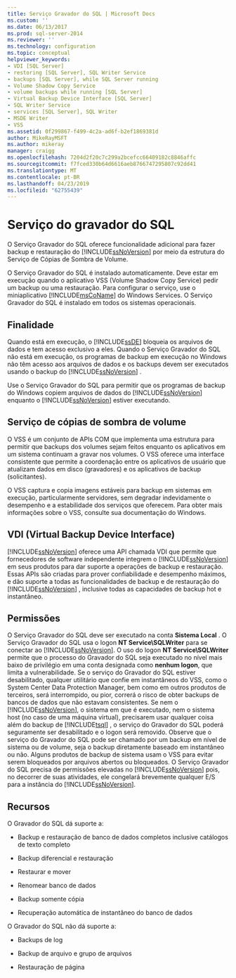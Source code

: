 ```yaml
---
title: Serviço Gravador do SQL | Microsoft Docs
ms.custom: ''
ms.date: 06/13/2017
ms.prod: sql-server-2014
ms.reviewer: ''
ms.technology: configuration
ms.topic: conceptual
helpviewer_keywords:
- VDI [SQL Server]
- restoring [SQL Server], SQL Writer Service
- backups [SQL Server], while SQL Server running
- Volume Shadow Copy Service
- volume backups while running [SQL Server]
- Virtual Backup Device Interface [SQL Server]
- SQL Writer Service
- services [SQL Server], SQL Writer
- MSDE Writer
- VSS
ms.assetid: 0f299867-f499-4c2a-ad6f-b2ef1869381d
author: MikeRayMSFT
ms.author: mikeray
manager: craigg
ms.openlocfilehash: 7204d2f20c7c299a2bcefcc66409182c8846affc
ms.sourcegitcommit: f7fced330b64d6616aeb8766747295807c92dd41
ms.translationtype: MT
ms.contentlocale: pt-BR
ms.lasthandoff: 04/23/2019
ms.locfileid: "62755439"
---
```

# <a name="sql-writer-service"></a>Serviço do gravador do SQL
  O Serviço Gravador do SQL oferece funcionalidade adicional para fazer backup e restauração do [!INCLUDE[ssNoVersion](../../includes/ssnoversion-md.md)] por meio da estrutura do Serviço de Cópias de Sombra de Volume.  
  
 O Serviço Gravador do SQL é instalado automaticamente. Deve estar em execução quando o aplicativo VSS (Volume Shadow Copy Service) pedir um backup ou uma restauração. Para configurar o serviço, use o miniaplicativo [!INCLUDE[msCoName](../../includes/msconame-md.md)] do Windows Services. O Serviço Gravador do SQL é instalado em todos os sistemas operacionais.  
  
## <a name="purpose"></a>Finalidade  
 Quando está em execução, o [!INCLUDE[ssDE](../../includes/ssde-md.md)] bloqueia os arquivos de dados e tem acesso exclusivo a eles. Quando o Serviço Gravador do SQL não está em execução, os programas de backup em execução no Windows não têm acesso aos arquivos de dados e os backups devem ser executados usando o backup do [!INCLUDE[ssNoVersion](../../includes/ssnoversion-md.md)] .  
  
 Use o Serviço Gravador do SQL para permitir que os programas de backup do Windows copiem arquivos de dados do [!INCLUDE[ssNoVersion](../../includes/ssnoversion-md.md)] enquanto o [!INCLUDE[ssNoVersion](../../includes/ssnoversion-md.md)] estiver executando.  
  
## <a name="volume-shadow-copy-service"></a>Serviço de cópias de sombra de volume  
 O VSS é um conjunto de APIs COM que implementa uma estrutura para permitir que backups dos volumes sejam feitos enquanto os aplicativos em um sistema continuam a gravar nos volumes. O VSS oferece uma interface consistente que permite a coordenação entre os aplicativos de usuário que atualizam dados em disco (gravadores) e os aplicativos de backup (solicitantes).  
  
 O VSS captura e copia imagens estáveis para backup em sistemas em execução, particularmente servidores, sem degradar indevidamente o desempenho e a estabilidade dos serviços que oferecem. Para obter mais informações sobre o VSS, consulte sua documentação do Windows.  
  
## <a name="virtual-backup-device-interface-vdi"></a>VDI (Virtual Backup Device Interface)  
 [!INCLUDE[ssNoVersion](../../includes/ssnoversion-md.md)] oferece uma API chamada VDI que permite que fornecedores de software independente integrem o [!INCLUDE[ssNoVersion](../../includes/ssnoversion-md.md)] em seus produtos para dar suporte a operações de backup e restauração. Essas APIs são criadas para prover confiabilidade e desempenho máximos, e dão suporte a todas as funcionalidades de backup e de restauração do [!INCLUDE[ssNoVersion](../../includes/ssnoversion-md.md)] , inclusive todas as capacidades de backup hot e instantâneo.  
  
## <a name="permissions"></a>Permissões  
 O Serviço Gravador do SQL deve ser executado na conta **Sistema Local** . O Serviço Gravador do SQL usa o logon **NT Service\SQLWriter** para se conectar ao [!INCLUDE[ssNoVersion](../../includes/ssnoversion-md.md)]. O uso do logon **NT Service\SQLWriter** permite que o processo do Gravador do SQL seja executado no nível mais baixo de privilégio em uma conta designada como **nenhum logon**, que limita a vulnerabilidade. Se o serviço do Gravador do SQL estiver desabilitado, qualquer utilitário que confie em instantâneos do VSS, como o System Center Data Protection Manager, bem como em outros produtos de terceiros, será interrompido, ou pior, correrá o risco de obter backups de bancos de dados que não estavam consistentes. Se nem o [!INCLUDE[ssNoVersion](../../includes/ssnoversion-md.md)], o sistema em que é executado, nem o sistema host (no caso de uma máquina virtual), precisarem usar qualquer coisa além do backup de [!INCLUDE[tsql](../../includes/tsql-md.md)] , o serviço do Gravador do SQL poderá seguramente ser desabilitado e o logon será removido.  Observe que o serviço do Gravador do SQL pode ser chamado por um backup em nível de sistema ou de volume, seja o backup diretamente baseado em instantâneo ou não. Alguns produtos de backup de sistema usam o VSS para evitar serem bloqueados por arquivos abertos ou bloqueados. O Serviço Gravador do SQL precisa de permissões elevadas no [!INCLUDE[ssNoVersion](../../includes/ssnoversion-md.md)] pois, no decorrer de suas atividades, ele congelará brevemente qualquer E/S para a instância do [!INCLUDE[ssNoVersion](../../includes/ssnoversion-md.md)].  
  
## <a name="features"></a>Recursos  
 O Gravador do SQL dá suporte a:  
  
-   Backup e restauração de banco de dados completos inclusive catálogos de texto completo  
  
-   Backup diferencial e restauração  
  
-   Restaurar e mover  
  
-   Renomear banco de dados  
  
-   Backup somente cópia  
  
-   Recuperação automática de instantâneo do banco de dados  
  
 O Gravador do SQL não dá suporte a:  
  
-   Backups de log  
  
-   Backup de arquivo e grupo de arquivos  
  
-   Restauração de página  
  
  
